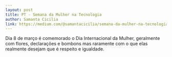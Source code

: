 ```yaml
---
layout: post
title: PT - Semana da Mulher na Tecnologia
author: Samanta Cicilia
link: https://medium.com/@samantacicilia/semana-da-mulher-na-tecnologia-3a31cf7c070
---
```



Dia 8 de março é comemorado o Dia Internacional da Mulher, geralmente com flores, declarações e bombons mas raramente com o que elas realmente desejam que é respeito e igualdade.